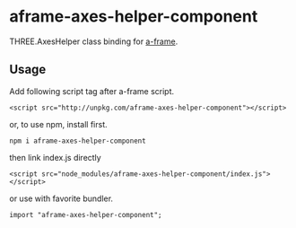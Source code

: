 # aframe-axes-helper-component
THREE.AxesHelper class binding for [a-frame](https://aframe.io/).
## Usage
Add following script tag after a-frame script.
```
<script src="http://unpkg.com/aframe-axes-helper-component"></script>
```
or, to use npm, install first.
```
npm i aframe-axes-helper-component
```
then link index.js directly
```
<script src="node_modules/aframe-axes-helper-component/index.js"></script>
```
or use with favorite bundler.
```
import "aframe-axes-helper-component";
```

